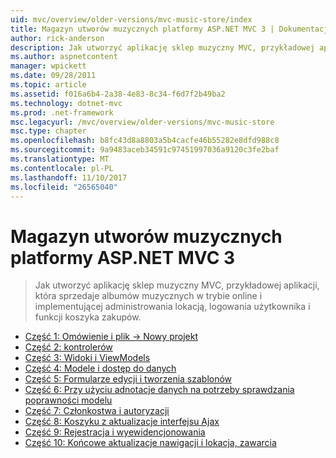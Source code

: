 ```yaml
---
uid: mvc/overview/older-versions/mvc-music-store/index
title: Magazyn utworów muzycznych platformy ASP.NET MVC 3 | Dokumentacja firmy Microsoft
author: rick-anderson
description: Jak utworzyć aplikację sklep muzyczny MVC, przykładowej aplikacji, która sprzedaje albumów muzycznych w trybie online i implementującej Administracja witryny logowanie użytkowników,...
ms.author: aspnetcontent
manager: wpickett
ms.date: 09/28/2011
ms.topic: article
ms.assetid: f016a6b4-2a38-4e83-8c34-f6d7f2b49ba2
ms.technology: dotnet-mvc
ms.prod: .net-framework
msc.legacyurl: /mvc/overview/older-versions/mvc-music-store
msc.type: chapter
ms.openlocfilehash: b8fc43d8a8803a5b4cacfe46b55282e8dfd988c8
ms.sourcegitcommit: 9a9483aceb34591c97451997036a9120c3fe2baf
ms.translationtype: MT
ms.contentlocale: pl-PL
ms.lasthandoff: 11/10/2017
ms.locfileid: "26565040"
---
```

<a name="aspnet-mvc-3-music-store"></a>Magazyn utworów muzycznych platformy ASP.NET MVC 3
====================
> Jak utworzyć aplikację sklep muzyczny MVC, przykładowej aplikacji, która sprzedaje albumów muzycznych w trybie online i implementującej administrowania lokacją, logowania użytkownika i funkcji koszyka zakupów.


- [Część 1: Omówienie i plik -> Nowy projekt](mvc-music-store-part-1.md)
- [Część 2: kontrolerów](mvc-music-store-part-2.md)
- [Część 3: Widoki i ViewModels](mvc-music-store-part-3.md)
- [Część 4: Modele i dostęp do danych](mvc-music-store-part-4.md)
- [Część 5: Formularze edycji i tworzenia szablonów](mvc-music-store-part-5.md)
- [Część 6: Przy użyciu adnotacje danych na potrzeby sprawdzania poprawności modelu](mvc-music-store-part-6.md)
- [Część 7: Członkostwa i autoryzacji](mvc-music-store-part-7.md)
- [Część 8: Koszyku z aktualizacje interfejsu Ajax](mvc-music-store-part-8.md)
- [Część 9: Rejestracja i wyewidencjonowania](mvc-music-store-part-9.md)
- [Część 10: Końcowe aktualizacje nawigacji i lokacja, zawarcia](mvc-music-store-part-10.md)
